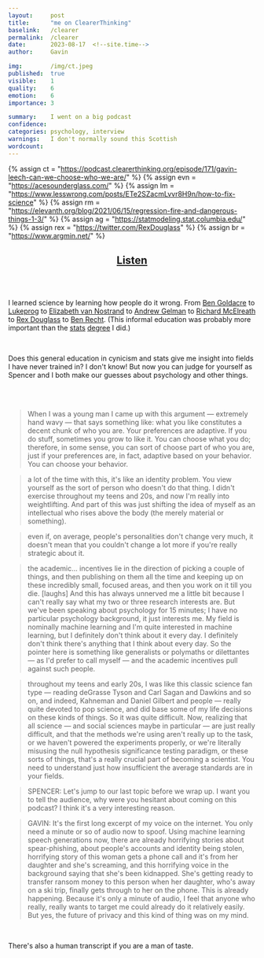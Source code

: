 ```yaml
---
layout:     post
title:      "me on ClearerThinking"
baselink:   /clearer
permalink:  /clearer
date:       2023-08-17  <!--site.time-->
author:     Gavin

img:        /img/ct.jpeg
published:  true
visible:    1
quality:    6
emotion:    6
importance: 3

summary:    I went on a big podcast
confidence: 
categories: psychology, interview
warnings:   I don't normally sound this Scottish
wordcount:      
---
```


{%  assign ct = "https://podcast.clearerthinking.org/episode/171/gavin-leech-can-we-choose-who-we-are/"    %}
{%  assign evn = "https://acesounderglass.com/"    %}
{%  assign lm = "https://www.lesswrong.com/posts/ETe2SZacmLvvr8H9n/how-to-fix-science"    %}
{%  assign rm = "https://elevanth.org/blog/2021/06/15/regression-fire-and-dangerous-things-1-3/"    %}
{%  assign ag = "https://statmodeling.stat.columbia.edu/"    %}
{%  assign rex = "https://twitter.com/RexDouglass"    %}
{%  assign br = "https://www.argmin.net/"    %}



<center><h2><a href="{{ct}}">Listen</a></h2></center>

<br><br>

I learned science by learning how people do it wrong. From [Ben Goldacre](https://www.badscience.net/) to <a href="{{lm}}">Lukeprog</a> to <a href="{{evn}}">Elizabeth van Nostrand</a> to <a href="{{ag}}">Andrew Gelman</a> to <a href="{{rm}}">Richard McElreath</a> to <a href="{{rex}}">Rex Douglass</a> to <a href="{{br}}">Ben Recht</a>. (This informal education was probably more important than the <a href="/stats">stats</a> <a href="/ou">degree</a> I did.)

<br>

Does this general education in cynicism and stats give me insight into fields I have never trained in? I don't know! But now you can judge for yourself as Spencer and I both make our guesses about psychology and other things.

<br>
<br>


> When I was a young man I came up with this argument — extremely hand wavy — that says something like: what you like constitutes a decent chunk of who you are. Your preferences are adaptive. If you do stuff, sometimes you grow to like it. You can choose what you do; therefore, in some sense, you can sort of choose part of who you are, just if your preferences are, in fact, adaptive based on your behavior. You can choose your behavior. 

> a lot of the time with this, it's like an identity problem. You view yourself as the sort of person who doesn't do that thing. I didn't exercise throughout my teens and 20s, and now I'm really into weightlifting. And part of this was just shifting the idea of myself as an intellectual who rises above the body (the merely material or something).

> even if, on average, people's personalities don't change very much, it doesn't mean that you couldn't change a lot more if you're really strategic about it.

> the academic... incentives lie in the direction of picking a couple of things, and then publishing on them all the time and keeping up on these incredibly small, focused areas, and then you work on it till you die. [laughs] And this has always unnerved me a little bit because I can't really say what my two or three research interests are. But we've been speaking about psychology for 15 minutes; I have no particular psychology background, it just interests me. My field is nominally machine learning and I'm quite interested in machine learning, but I definitely don't think about it every day. I definitely don't think there's anything that I think about every day. So the pointer here is something like generalists or polymaths or dilettantes — as I'd prefer to call myself — and the academic incentives pull against such people.

>  throughout my teens and early 20s, I was like this classic science fan type — reading deGrasse Tyson and Carl Sagan and Dawkins and so on, and indeed, Kahneman and Daniel Gilbert and people — really quite devoted to pop science, and did base some of my life decisions on these kinds of things. So it was quite difficult. Now, realizing that all science — and social sciences maybe in particular — are just really difficult, and that the methods we're using aren't really up to the task, or we haven't powered the experiments properly, or we're literally misusing the null hypothesis significance testing paradigm, or these sorts of things, that's a really crucial part of becoming a scientist. You need to understand just how insufficient the average standards are in your fields.

> SPENCER: Let's jump to our last topic before we wrap up. I want you to tell the audience, why were you hesitant about coming on this podcast? I think it's a very interesting reason.

> GAVIN: It's the first long excerpt of my voice on the internet. You only need a minute or so of audio now to spoof. Using machine learning speech generations now, there are already horrifying stories about spear-phishing, about people's accounts and identity being stolen, horrifying story of this woman gets a phone call and it's from her daughter and she's screaming, and this horrifying voice in the background saying that she's been kidnapped. She's getting ready to transfer ransom money to this person when her daughter, who's away on a ski trip, finally gets through to her on the phone. This is already happening. Because it's only a minute of audio, I feel that anyone who really, really wants to target me could already do it relatively easily. But yes, the future of privacy and this kind of thing was on my mind.

<br>

There's also a human transcript if you are a man of taste.

<br>
